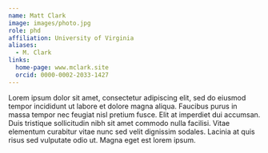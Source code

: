 ```yaml
---
name: Matt Clark
image: images/photo.jpg
role: phd
affiliation: University of Virginia
aliases:
  - M. Clark
links:
  home-page: www.mclark.site
  orcid: 0000-0002-2033-1427
---
```


Lorem ipsum dolor sit amet, consectetur adipiscing elit, sed do eiusmod tempor incididunt ut labore et dolore magna aliqua.
Faucibus purus in massa tempor nec feugiat nisl pretium fusce.
Elit at imperdiet dui accumsan.
Duis tristique sollicitudin nibh sit amet commodo nulla facilisi.
Vitae elementum curabitur vitae nunc sed velit dignissim sodales.
Lacinia at quis risus sed vulputate odio ut.
Magna eget est lorem ipsum.